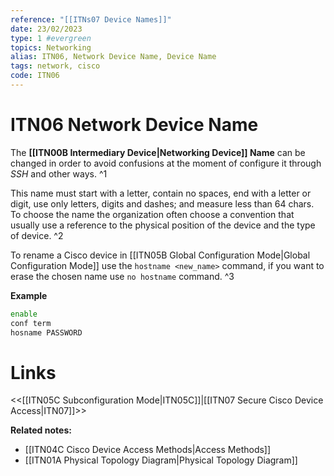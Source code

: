 ```yaml
---
reference: "[[ITNs07 Device Names]]"
date: 23/02/2023
type: 1 #evergreen
topics: Networking
alias: ITN06, Network Device Name, Device Name
tags: network, cisco
code: ITN06
---
```

# ITN06 Network Device Name

The **[[ITN00B Intermediary Device|Networking Device]] Name** can be changed in order to avoid confusions at the moment of configure it through *SSH* and other ways. ^1

This name must start with a letter, contain no spaces, end with a letter or digit, use only letters, digits and dashes; and measure less than 64 chars. To choose the name the organization often choose a convention that usually use a reference to the physical position of the device and the type of device. ^2

To rename a Cisco device in [[ITN05B Global Configuration Mode|Global Configuration Mode]] use the `hostname <new_name>` command, if you want to erase the chosen name use `no hostname` command. ^3

**Example**
~~~ bash
enable
conf term
hosname PASSWORD
~~~

# Links
<<[[ITN05C Subconfiguration Mode|ITN05C]]|[[ITN07 Secure Cisco Device Access|ITN07]]>>

**Related notes:**
- [[ITN04C Cisco Device Access Methods|Access Methods]] 
- [[ITN01A Physical Topology Diagram|Physical Topology Diagram]]